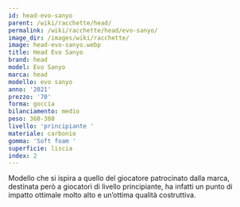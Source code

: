 ```yaml
---
id: head-evo-sanyo
parent: /wiki/racchette/head/
permalink: /wiki/racchette/head/evo-sanyo/
image_dir: /images/wiki/racchette/
image: head-evo-sanyo.webp
title: Head Evo Sanyo
brand: head
model: Evo Sanyo
marca: head
modello: evo sanyo
anno: '2021'
prezzo: '70'
forma: goccia
bilanciamento: medio
peso: 360-380
livello: 'principiante '
materiale: carbonio
gomma: 'Soft foam '
superficie: liscia
index: 2
---
```

Modello che si ispira a quello del giocatore patrocinato dalla marca, destinata però a giocatori di livello principiante, ha infatti un punto di impatto ottimale molto alto e un’ottima qualità costruttiva.